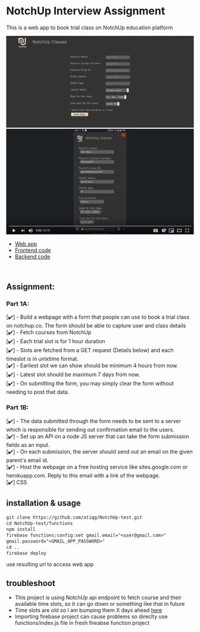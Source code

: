 # NotchUp Interview Assignment
This is a web app to book trial class on NotchUp education platform

[![screenshot](./original_assets/screenshot.png)](https://www.youtube.com/watch?v=jDvAg_5acSI)        
[![demo video](./original_assets/thumbnail.png)](https://www.youtube.com/watch?v=jDvAg_5acSI)      

* [Web app](https://notchup-test.web.app/)        
* [Frontend code](https://github.com/atiqg/NotchUp-test/tree/main/public)      
* [Backend code](https://github.com/atiqg/NotchUp-test/tree/main/functions)     
<br>

## Assignment:       
### Part 1A:       
[✔️] - Build a webpage with a form that people can use to book a trial class on notchup.co. The form should be able to capture user and class details      
[✔️] - Fetch courses from NotchUp       
[✔️] - Each trial slot is for 1 hour duration        
[✔️] - Slots are fetched from a GET request (Details below) and each timeslot is in unixtime format.       
[✔️] - Earliest slot we can show should be minimum 4 hours from now.        
[✔️] - Latest slot should be maximum 7 days from now.       
[✔️] - On submitting the form, you may simply clear the form without needing to post that data.       

### Part 1B:        
[✔️] - The data submitted through the form needs to be sent to a server which is responsible for sending out confirmation email to the users.      
[✔️] - Set up an API on a node JS server that can take the form submission fields as an input.       
[✔️] - On each submission, the server should send out an email on the given parent's email id.         
[✔️] - Host the webpage on a free hosting service like sites.google.com or herokuapp.com. Reply to this email with a link of the webpage.     
[✔️] CSS    


## installation & usage      
```
git clone https://github.com/atiqg/NotchUp-test.git
cd NotchUp-test/functions
npm install
firebase functions:config:set gmail.email="<user@gmail.com>" gmail.password="<GMAIL_APP_PASSWORD>"
cd ..
firebase deploy
```

use resulting url to access web app 


## troubleshoot
* This project is using NotchUp api endpoint to fetch course and their available time slots, so it can go down or something like that in future      
* Time slots are old so I am bumping them X days ahead [here](https://github.com/atiqg/NotchUp-test/blob/99cd38b88ef881555b2a8e234758a680c45af8c7/public/script.js#L71)       
* Importing firebase project can cause problems so direclty use functions/index.js file in fresh fireabse function project
